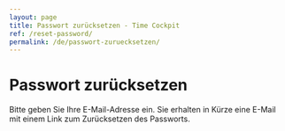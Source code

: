 ```yaml
---
layout: page
title: Passwort zurücksetzen - Time Cockpit
ref: /reset-password/
permalink: /de/passwort-zuruecksetzen/
---
```


<h1>Passwort zurücksetzen</h1><p>Bitte geben Sie Ihre E-Mail-Adresse ein. Sie erhalten in Kürze eine E-Mail mit einem Link zum Zurücksetzen des Passworts.</p><function name="Composite.AspNet.LoadUserControl">
  <param name="Path" value="~/Frontend/Custom/Web/Forms/Controls/ResetPassword.ascx" />
</function>